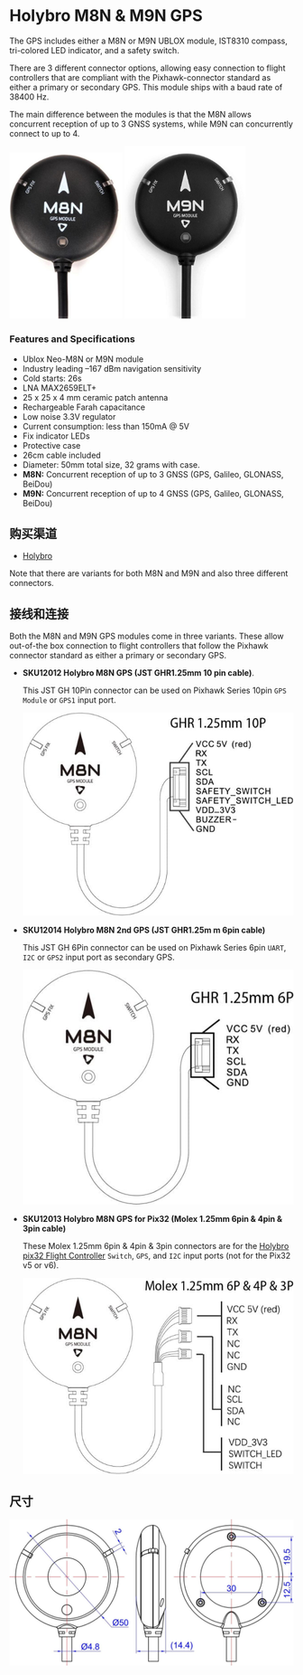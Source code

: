 # Holybro M8N & M9N GPS

The GPS includes either a M8N or M9N UBLOX module, IST8310 compass, tri-colored LED indicator, and a safety switch.

There are 3 different connector options, allowing easy connection to flight controllers that are compliant with the Pixhawk-connector standard as either a primary or secondary GPS.
This module ships with a baud rate of 38400 Hz.

The main difference between the modules is that the M8N allows concurrent reception of up to 3 GNSS systems, while M9N can concurrently connect to up to 4.

<img src="../../assets/hardware/gps/holybro_m8n_gps.jpg" width="200px" title="holybro_gps" /> <img src="../../assets/hardware/gps/holybro_m9n_gps.jpg" width="215px" title="holybro_gps" />

### Features and Specifications

- Ublox Neo-M8N or M9N module
- Industry leading –167 dBm navigation sensitivity
- Cold starts: 26s
- LNA MAX2659ELT+
- 25 x 25 x 4 mm ceramic patch antenna
- Rechargeable Farah capacitance
- Low noise 3.3V regulator
- Current consumption: less than 150mA @ 5V
- Fix indicator LEDs
- Protective case
- 26cm cable included
- Diameter: 50mm total size, 32 grams with case.
- **M8N:** Concurrent reception of up to 3 GNSS (GPS, Galileo, GLONASS, BeiDou)
- **M9N:** Concurrent reception of up to 4 GNSS (GPS, Galileo, GLONASS, BeiDou)

## 购买渠道

- [Holybro](https://holybro.com/collections/gps)

Note that there are variants for both M8N and M9N and also three different connectors.

## 接线和连接

Both the M8N and M9N GPS modules come in three variants.
These allow out-of-the box connection to flight controllers that follow the Pixhawk connector standard as either a primary or secondary GPS.

- **SKU12012 Holybro M8N GPS (JST GHR1.25mm 10 pin cable)**.

  This JST GH 10Pin connector can be used on Pixhawk Series 10pin `GPS Module` or `GPS1` input port.

  ![Holybro M8N with Pixhawk GPS1 connector](../../assets/hardware/gps/holybro_gps_pinout.jpg)

- **SKU12014 Holybro M8N 2nd GPS (JST GHR1.25m m 6pin cable)**

  This JST GH 6Pin connector can be used on Pixhawk Series 6pin `UART`, `I2C` or `GPS2` input port as secondary GPS.

  ![Holybro M8N with Pixhawk 2nd GPS connector](../../assets/hardware/gps/holybro_gps_pinout3.jpg)

- **SKU12013 Holybro M8N GPS for Pix32 (Molex 1.25mm 6pin & 4pin & 3pin cable)**

  These Molex 1.25mm 6pin & 4pin & 3pin connectors are for the [Holybro pix32 Flight Controller](../flight_controller/holybro_pix32.md) `Switch`, `GPS`, and `I2C` input ports (not for the Pix32 v5 or v6).

  ![Holybro M8N with Pix32 connector](../../assets/hardware/gps/holybro_gps_pinout2.jpg)

## 尺寸

![Image showing dimensions of both modules](../../assets/hardware/gps/holybro_gps_dimensions.jpg)
